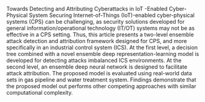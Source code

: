 Towards Detecting and Attributing Cyberattacks in IoT -Enabled Cyber- Physical System
Securing Internet-of-Things (IoT)-enabled cyber-physical systems (CPS) can be challenging, as security solutions developed for general information/operational technology (IT/OT) systems may not be as effective in a CPS setting. 
Thus, this article presents a two-level ensemble attack detection and attribution framework designed for CPS, and more specifically in an industrial control system (ICS). 
At the first level, a decision tree combined with a novel ensemble deep representation-learning model is developed for detecting attacks imbalanced ICS environments. 
At the second level, an ensemble deep neural network is designed to facilitate attack attribution. The proposed model is evaluated using real-world data sets in gas pipeline and water treatment system.
Findings demonstrate that the proposed model out performs other competing approaches with similar computational complexity.

